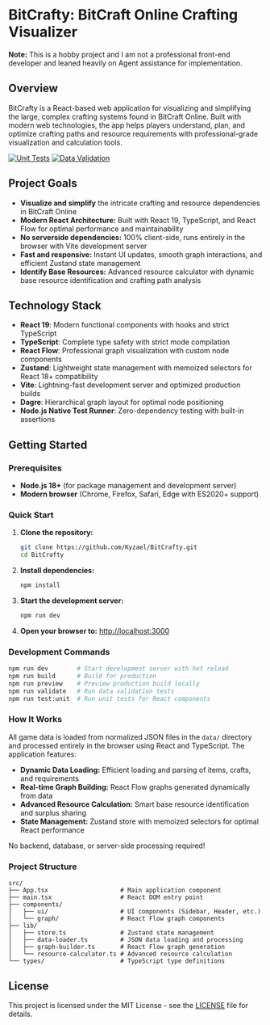 # BitCrafty: BitCraft Online Crafting Visualizer

**Note:** This is a hobby project and I am not a professional front-end developer and leaned heavily on Agent assistance for implementation.

## Overview
BitCrafty is a React-based web application for visualizing and simplifying the large, complex crafting systems found in BitCraft Online. Built with modern web technologies, the app helps players understand, plan, and optimize crafting paths and resource requirements with professional-grade visualization and calculation tools.

[![Unit Tests](https://github.com/Kyzael/BitCrafty/actions/workflows/unit-tests.yml/badge.svg)](https://github.com/Kyzael/BitCrafty/actions/workflows/unit-tests.yml)
[![Data Validation](https://github.com/Kyzael/BitCrafty/actions/workflows/data-validation.yml/badge.svg)](https://github.com/Kyzael/BitCrafty/actions/workflows/data-validation.yml)

## Project Goals
- **Visualize and simplify** the intricate crafting and resource dependencies in BitCraft Online
- **Modern React Architecture:** Built with React 19, TypeScript, and React Flow for optimal performance and maintainability
- **No serverside dependencies:** 100% client-side, runs entirely in the browser with Vite development server
- **Fast and responsive:** Instant UI updates, smooth graph interactions, and efficient Zustand state management
- **Identify Base Resources:** Advanced resource calculator with dynamic base resource identification and crafting path analysis

## Technology Stack
- **React 19**: Modern functional components with hooks and strict TypeScript
- **TypeScript**: Complete type safety with strict mode compilation
- **React Flow**: Professional graph visualization with custom node components
- **Zustand**: Lightweight state management with memoized selectors for React 18+ compatibility
- **Vite**: Lightning-fast development server and optimized production builds
- **Dagre**: Hierarchical graph layout for optimal node positioning
- **Node.js Native Test Runner**: Zero-dependency testing with built-in assertions

## Getting Started

### Prerequisites
- **Node.js 18+** (for package management and development server)
- **Modern browser** (Chrome, Firefox, Safari, Edge with ES2020+ support)

### Quick Start
1. **Clone the repository:**
   ```bash
   git clone https://github.com/Kyzael/BitCrafty.git
   cd BitCrafty
   ```

2. **Install dependencies:**
   ```bash
   npm install
   ```

3. **Start the development server:**
   ```bash
   npm run dev
   ```
   
4. **Open your browser to:** [http://localhost:3000](http://localhost:3000)

### Development Commands
```bash
npm run dev        # Start development server with hot reload
npm run build      # Build for production
npm run preview    # Preview production build locally
npm run validate   # Run data validation tests
npm run test:unit  # Run unit tests for React components
```

### How It Works
All game data is loaded from normalized JSON files in the `data/` directory and processed entirely in the browser using React and TypeScript. The application features:

- **Dynamic Data Loading:** Efficient loading and parsing of items, crafts, and requirements
- **Real-time Graph Building:** React Flow graphs generated dynamically from data
- **Advanced Resource Calculation:** Smart base resource identification and surplus sharing
- **State Management:** Zustand store with memoized selectors for optimal React performance

No backend, database, or server-side processing required!

### Project Structure
```
src/
├── App.tsx                    # Main application component
├── main.tsx                   # React DOM entry point
├── components/
│   ├── ui/                    # UI components (Sidebar, Header, etc.)
│   └── graph/                 # React Flow graph components
├── lib/
│   ├── store.ts               # Zustand state management
│   ├── data-loader.ts         # JSON data loading and processing
│   ├── graph-builder.ts       # React Flow graph generation
│   └── resource-calculator.ts # Advanced resource calculation
└── types/                     # TypeScript type definitions
```

## License
This project is licensed under the MIT License - see the [LICENSE](LICENSE) file for details.
